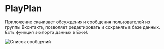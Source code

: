 # PlayPlan

Приложение скачивает обсуждения и сообщения пользователей из группы Вконтакте, позволяет редактировать и сохранять в базе данных.
Есть функция экспорта данных в Excel.

![Список сообщений][mainview]

[mainview]: PlayPlan/PlayPlan/Resources/MainScreen.jpg "Список сообщений"